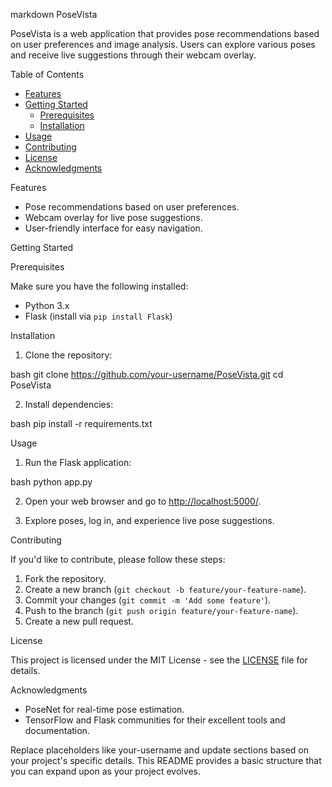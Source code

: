 
markdown
 PoseVista

PoseVista is a web application that provides pose recommendations based on user preferences and image analysis. Users can explore various poses and receive live suggestions through their webcam overlay.

 Table of Contents

- [Features](#features)
- [Getting Started](#getting-started)
  - [Prerequisites](#prerequisites)
  - [Installation](#installation)
- [Usage](#usage)
- [Contributing](#contributing)
- [License](#license)
- [Acknowledgments](#acknowledgments)

 Features

- Pose recommendations based on user preferences.
- Webcam overlay for live pose suggestions.
- User-friendly interface for easy navigation.

 Getting Started

 Prerequisites

Make sure you have the following installed:

- Python 3.x
- Flask (install via `pip install Flask`)

 Installation

1. Clone the repository:

bash
git clone https://github.com/your-username/PoseVista.git
cd PoseVista


2. Install dependencies:

bash
pip install -r requirements.txt


 Usage

1. Run the Flask application:

bash
python app.py


2. Open your web browser and go to [http://localhost:5000/](http://localhost:5000/).

3. Explore poses, log in, and experience live pose suggestions.

 Contributing

If you'd like to contribute, please follow these steps:

1. Fork the repository.
2. Create a new branch (`git checkout -b feature/your-feature-name`).
3. Commit your changes (`git commit -m 'Add some feature'`).
4. Push to the branch (`git push origin feature/your-feature-name`).
5. Create a new pull request.

 License

This project is licensed under the MIT License - see the [LICENSE](LICENSE) file for details.

 Acknowledgments

- PoseNet for real-time pose estimation.
- TensorFlow and Flask communities for their excellent tools and documentation.


Replace placeholders like your-username and update sections based on your project's specific details. This README provides a basic structure that you can expand upon as your project evolves.